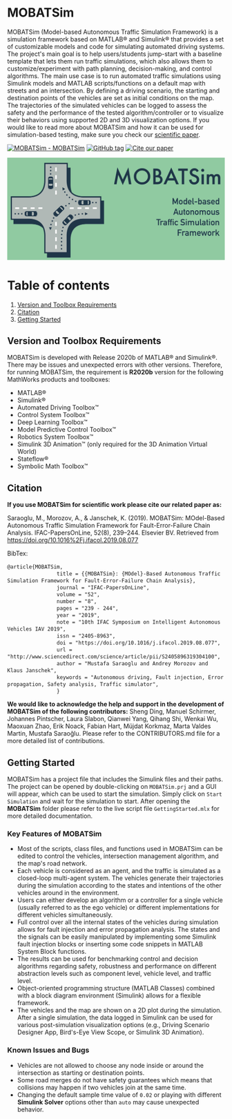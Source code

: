 # **MOBATSim**

MOBATSim (Model-based Autonomous Traffic Simulation Framework) is a simulation framework based on MATLAB® and Simulink® that provides a set of customizable models and code for simulating automated driving systems. The project's main goal is to help users/students jump-start with a baseline template that lets them run traffic simulations, which also allows them to customize/experiment with path planning, decision-making, and control algorithms. The main use case is to run automated traffic simulations using Simulink models and MATLAB scripts/functions on a default map with streets and an intersection. By defining a driving scenario, the starting and destination points of the vehicles are set as initial conditions on the map. The trajectories of the simulated vehicles can be logged to assess the safety and the performance of the tested algorithm/controller or to visualize their behaviors using supported 2D and 3D visualization options. If you would like to read more about MOBATSim and how it can be used for simulation-based testing, make sure you check our [scientific paper](https://www.sciencedirect.com/science/article/pii/S2405896319304100).


[![MOBATSim - MOBATSim](https://img.shields.io/static/v1?label=MOBATSim&message=MOBATSim&color=96D1AA&logo=github)](https://github.com/MOBATSim/MOBATSim)
[![GitHub tag](https://img.shields.io/github/tag/MOBATSim/MOBATSim?include_prereleases=&sort=semver&color=96D1AA)](https://github.com/MOBATSim/MOBATSim/releases/)
[![Cite our paper](https://img.shields.io/badge/Cite%20our%20paper-BibTex-blueviolet)](#citation)


<img src="img/logo_big.jpg" alt="Combined Image" />

# Table of contents
1. [Version and Toolbox Requirements](#VersionRequirements)
2. [Citation](#citation)
3. [Getting Started](#gettingstarted)


<a name="VersionRequirements"></a>

## **Version and Toolbox Requirements** 

MOBATSim is developed with Release 2020b of MATLAB® and Simulink®. There may be issues and unexpected errors with other versions. Therefore, for running MOBATSim, the requirement is **R2020b** version for the following MathWorks products and toolboxes:

* MATLAB®
* Simulink®
* Automated Driving Toolbox™
* Control System Toolbox™
* Deep Learning Toolbox™
* Model Predictive Control Toolbox™
* Robotics System Toolbox™
* Simulink 3D Animation™ (only required for the 3D Animation Virtual World)
* Stateflow®
* Symbolic Math Toolbox™


<a name="citation"></a>
## Citation

**If you use MOBATSim for scientific work please cite our related paper as:**

Saraoglu, M., Morozov, A., & Janschek, K. (2019). MOBATSim: MOdel-Based Autonomous Traffic Simulation Framework for Fault-Error-Failure Chain Analysis. IFAC-PapersOnLine, 52(8), 239–244. Elsevier BV. Retrieved from https://doi.org/10.1016%2Fj.ifacol.2019.08.077

BibTex:
```
@article{MOBATSim,
                title = {{MOBATSim}: {MOdel}-Based Autonomous Traffic Simulation Framework for Fault-Error-Failure Chain Analysis},
                journal = "IFAC-PapersOnLine",
                volume = "52",
                number = "8",
                pages = "239 - 244",
                year = "2019",
                note = "10th IFAC Symposium on Intelligent Autonomous Vehicles IAV 2019",
                issn = "2405-8963",
                doi = "https://doi.org/10.1016/j.ifacol.2019.08.077",
                url = "http://www.sciencedirect.com/science/article/pii/S2405896319304100",
                author = "Mustafa Saraoglu and Andrey Morozov and Klaus Janschek",
                keywords = "Autonomous driving, Fault injection, Error propagation, Safety analysis, Traffic simulator",
                }
```
<a name="contribution"></a>


**We would like to acknowledge the help and support in the development of MOBATSim of the following contributors:** Sheng Ding, Manuel Schirmer, Johannes Pintscher, Laura Slabon, Qianwei Yang, Qihang Shi, Wenkai Wu, Maoxuan Zhao, Erik Noack, Fabian Hart, Müjdat Korkmaz, Marta Valdes Martin, Mustafa Saraoğlu.
Please refer to the CONTRIBUTORS.md file for a more detailed list of contributions.


<a name="gettingstarted"></a>
## Getting Started

MOBATSim has a project file that includes the Simulink files and their paths. The project can be opened by double-clicking on `MOBATSim.prj` and a GUI will appear, which can be used to start the simulation. Simply click on `Start Simulation` and wait for the simulation to start.
After opening the **MOBATSim** folder please refer to the live script file `GettingStarted.mlx` for more detailed documentation.

### **Key Features of MOBATSim** 

* Most of the scripts, class files, and functions used in MOBATSim can be edited to control the vehicles, intersection management algorithm, and the map's road network.
* Each vehicle is considered as an agent, and the traffic is simulated as a closed-loop multi-agent system. The vehicles generate their trajectories during the simulation according to the states and intentions of the other vehicles around in the environment.
* Users can either develop an algorithm or a controller for a single vehicle (usually referred to as the ego vehicle) or different implementations for different vehicles simultaneously.
* Full control over all the internal states of the vehicles during simulation allows for fault injection and error propagation analysis. The states and the signals can be easily manipulated by implementing some Simulink fault injection blocks or inserting some code snippets in MATLAB System Block functions.
* The results can be used for benchmarking control and decision algorithms regarding safety, robustness and performance on different abstraction levels such as component level, vehicle level, and traffic level.
* Object-oriented programming structure (MATLAB Classes) combined with a block diagram environment (Simulink) allows for a flexible framework.
* The vehicles and the map are shown on a 2D plot during the simulation. After a single simulation, the data logged in Simulink can be used for various post-simulation visualization options (e.g., Driving Scenario Designer App, Bird's-Eye View Scope, or Simulink 3D Animation).

### Known Issues and Bugs

* Vehicles are not allowed to choose any node inside or around the intersection as starting or destination points.
* Some road merges do not have safety guarantees which means that collisions may happen if two vehicles join at the same time.
* Changing the default sample time value of `0.02` or playing with different **Simulink Solver** options other than `auto` may cause unexpected behavior.
